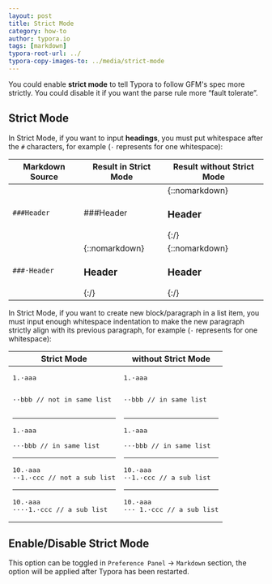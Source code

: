 ```yaml
---
layout: post
title: Strict Mode
category: how-to
author: typora.io
tags: [markdown]
typora-root-url: ../
typora-copy-images-to: ../media/strict-mode
---
```


You could enable **strict mode** to tell Typora to follow GFM's spec more strictly. You could disable it if you want the parse rule more “fault tolerate”.

## Strict Mode

In Strict Mode, if you want to input **headings**, you must put whitespace after the `#` characters, for example (`·` represents for one whitespace):

| Markdown Source | Result in Strict Mode             | Result without Strict Mode        |
| --------------- | --------------------------------- | --------------------------------- |
| `###Header`     | ###Header                         | {::nomarkdown}<h3>Header</h3>{:/} |
| `###·Header`    | {::nomarkdown}<h3>Header</h3>{:/} | {::nomarkdown}<h3>Header</h3>{:/} |

In Strict Mode, if you want to create new block/paragraph in a list item, you must input enough whitespace indentation to make the new paragraph strictly align with its previous paragraph, for example (`·` represents for one whitespace):

<table><thead><tr><th>Strict Mode</th><th>without Strict Mode</th></tr></thead>

<tbody><tr><td>
<pre>
1.·aaa

··bbb // not in same list
</pre><hr/>

<pre>
1.·aaa

···bbb // in same list
</pre><hr/>

<pre>
10.·aaa
··1.·ccc // not a sub list
</pre><hr/>

<pre>
10.·aaa
····1.·ccc // a sub list
</pre>
</td><td>
<pre>
1.·aaa

··bbb // in same list
</pre><hr/>

<pre>
1.·aaa

···bbb // in same list
</pre><hr/>

<pre>
10.·aaa
··1.·ccc // a sub list
</pre><hr/>

<pre>
10.·aaa
··· 1.·ccc // a sub list
</pre>
</td></tr></tbody></table>  

## Enable/Disable Strict Mode

This option can be toggled in `Preference Panel` → `Markdown` section, the option will be applied after Typora has been restarted.